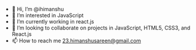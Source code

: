 - 👋 Hi, I’m @ihimanshu
- 👀 I’m interested in JavaScript
- 🌱 I’m currently working in react.js
- 💞️ I’m looking to collaborate on projects in JavaScript, HTML5, CSS3, and React.js
- 📫 How to reach me 23.himanshusareen@gmail.com

<!---
ihimanshu/ihimanshu is a ✨ special ✨ repository because its `README.md` (this file) appears on your GitHub profile.
You can click the Preview link to take a look at your changes.
--->
